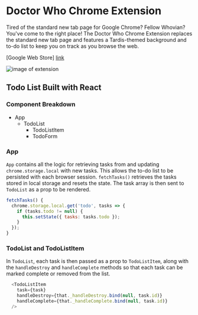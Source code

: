 # Doctor Who Chrome Extension

Tired of the standard new tab page for Google Chrome? Fellow Whovian? You've come to the right place! The Doctor Who Chrome Extension replaces the standard new tab page and features a Tardis-themed background and to-do list to keep you on track as you browse the web.  

[Google Web Store] [link]

[link]: https://chrome.google.com/webstore/detail/doctor-who-tab/ckpglafpbjagceoefmgcifimljefkenb

![image of extension][extension-image]

[extension-image]: http://res.cloudinary.com/dl8lhjvx0/image/upload/c_scale,q_auto,w_1024/v1470196658/new_tab_screenshot_bakn0i.png  

## Todo List Built with React

### Component Breakdown
* App
  * TodoList
    * TodoListItem
    * TodoForm

### App
`App` contains all the logic for retrieving tasks from and updating `chrome.storage.local` with new tasks. This allows the to-do list to be persisted with each browser session. `fetchTasks()` retrieves the tasks stored in local storage and resets the state. The task array is then sent to `TodoList` as a prop to be rendered.

```javascript
fetchTasks() {
  chrome.storage.local.get('todo', tasks => {
    if (tasks.todo != null) {
      this.setState({ tasks: tasks.todo });
    }
  });
}
```

### TodoList and TodoListItem
In `TodoList`, each task is then passed as a prop to `TodoListItem`, along with the `handleDestroy` and `handleComplete` methods so that each task can be marked complete or removed from the list.

```javascript
  <TodoListItem
    task={task}
    handleDestroy={that._handleDestroy.bind(null, task.id)}
    handleComplete={that._handleComplete.bind(null, task.id)}
  />
```
